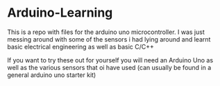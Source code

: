 # Arduino-Learning

This is a repo with files for the arduino uno microcontroller. I was just messing around with some of the sensors i had lying around and learnt basic electrical engineering as well as basic C/C++

If you want to try these out for yourself you will need an Arduino Uno as well as the various sensors that oi have used (can usually be found in a general arduino uno starter kit)
